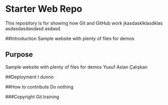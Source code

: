 # Starter Web Repo

This repository is for showing how Git and GitHub work
jkasdasklklasdklas
asdasdasdasdasd
asdasd

##Introduction
Sample website with plenty of files for demos



## Purpose

Sample website with plenty of files for demos
Yusuf Aslan Çalışkan

##Deployment
I dunno

##How to contribute
Do nothing

###Copyright
Git.training